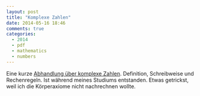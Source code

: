 ```yaml
---
layout: post
title: "Komplexe Zahlen"
date: 2014-05-16 18:46
comments: true
categories:
  - 2014
  - pdf
  - mathematics
  - numbers
---
```

Eine kurze [Abhandlung über komplexe Zahlen][doc]. Definition,
Schreibweise und Rechenregeln. Ist während meines Studiums entstanden.
Etwas getrickst, weil ich die Körperaxiome nicht nachrechnen wollte.

[doc]: /data/docs/komplexe_zahlen.pdf
